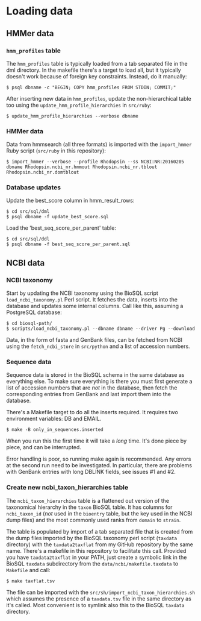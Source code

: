 # Loading data

## HMMer data

### `hmm_profiles` table

The `hmm_profiles` table is typically loaded from a tab separated file in the dml
directory.  In the makefile there's a target to load all, but it typically
doesn't work because of foreign key constraints. Instead, do it manually:

```
$ psql dbname -c "BEGIN; COPY hmm_profiles FROM STDIN; COMMIT;"
```

After inserting new data in `hmm_profiles`, update the non-hierarchical table too
using the `update_hmm_profile_hierarchies` in `src/ruby`:

```
$ update_hmm_profile_hierarchies --verbose dbname
```

### HMMer data

Data from hmmsearch (all three formats) is imported with the `import_hmmer` 
Ruby script (`src/ruby` in this repository):

```
$ import_hmmer --verbose --profile Rhodopsin --ss NCBI:NR:20160205 dbname Rhodopsin.ncbi_nr.hmmout Rhodopsin.ncbi_nr.tblout Rhodopsin.ncbi_nr.domtblout
```

### Database updates

Update the best_score column in hmm_result_rows:

```
$ cd src/sql/dml
$ psql dbname -f update_best_score.sql
```

Load the 'best_seq_score_per_parent' table:

```
$ cd src/sql/ddl
$ psql dbname -f best_seq_score_per_parent.sql
```

## NCBI data

### NCBI taxonomy

Start by updating the NCBI taxonomy using the BioSQL script `load_ncbi_taxonomy.pl` 
Perl script. It fetches the data, inserts into the database and updates some internal
columns. Call like this, assuming a PostgreSQL database:

```
$ cd biosql-path/
$ scripts/load_ncbi_taxonomy.pl --dbname dbname --driver Pg --download
```

Data, in the form of fasta and GenBank files, can be fetched from NCBI using
the `fetch_ncbi_store` in `src/python` and a list of accession numbers.

### Sequence data

Sequence data is stored in the BioSQL schema in the same database as everything 
else. To make sure everything is there you must first generate a list of accession
numbers that are *not* in the database, then fetch the corresponding entries from
GenBank and last import them into the database.

There's a Makefile target to do all the inserts required. It requires
two environment variables: DB and EMAIL.

```
$ make -B only_in_sequences.inserted
```

When you run this the first time it will take a *long* time. It's done
piece by piece, and can be interrupted.

Error handling is poor, so running make again is recommended. Any errors at
the second run need to be investigated. In particular, there are problems with
GenBank entries with long DBLINK fields, see issues #1 and #2.

### Create new ncbi_taxon_hierarchies table

The `ncbi_taxon_hierarchies` table is a flattened out version of the taxonomical
hierarchy in the `taxon` BioSQL table. It has columns for `ncbi_taxon_id` (*not*
used in the `bioentry` table, but the key used in the NCBI dump files) and the 
most commonly used ranks from `domain` to `strain`.

The table is populated by import of a tab separated file that is created from the
dump files imported by the BioSQL taxonomy perl script (`taxdata` directory) with 
the `taxdata2taxflat` from my GitHub repository by the same name. There's a makefile
in this repository to facilitate this call. Provided you have `taxdata2taxflat`
in your PATH, just create a symbolic link in the BioSQL `taxdata` subdirectory from
the `data/ncbi/makefile.taxdata` to `Makefile` and call:

```
$ make taxflat.tsv
```

The file can be imported with the `src/sh/import_ncbi_taxon_hierarchies.sh` which
assumes the presence of a `taxdata.tsv` file in the same directory as it's called.
Most convenient is to symlink also this to the BioSQL `taxdata` directory.
